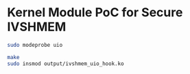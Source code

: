 # Kernel Module PoC for Secure IVSHMEM

```sh
sudo modeprobe uio
```

```sh
make
sudo insmod output/ivshmem_uio_hook.ko
```
